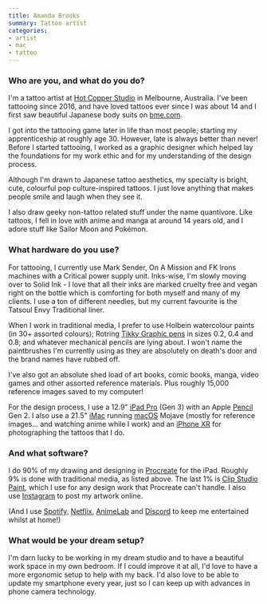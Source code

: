 ```yaml
---
title: Amanda Brooks
summary: Tattoo artist
categories:
- artist
- mac
- tattoo
---
```


### Who are you, and what do you do?

I'm a tattoo artist at [Hot Copper Studio](https://www.hotcopperstudio.com/ "A tattoo studio in Melbourne.") in Melbourne, Australia. I've been tattooing since 2016, and have loved tattoos ever since I was about 14 and I first saw beautiful Japanese body suits on [bme.com](https://www.bme.com/ "A tattoo magazine.").

I got into the tattooing game later in life than most people, starting my apprenticeship at roughly age 30. However, late is always better than never! Before I started tattooing, I worked as a graphic designer which helped lay the foundations for my work ethic and for my understanding of the design process.

Although I'm drawn to Japanese tattoo aesthetics, my specialty is bright, cute, colourful pop culture-inspired tattoos. I just love anything that makes people smile and laugh when they see it.

I also draw geeky non-tattoo related stuff under the name quantivore. Like tattoos, I fell in love with anime and manga at around 14 years old, and I adore stuff like Sailor Moon and Pokémon.

### What hardware do you use?

For tattooing, I currently use Mark Sender, On A Mission and FK Irons machines with a Critical power supply unit. Inks-wise, I'm slowly moving over to Solid Ink - I love that all their inks are marked cruelty free and vegan right on the bottle which is comforting for both myself and many of my clients. I use a ton of different needles, but my current favourite is the Tatsoul Envy Traditional liner.

When I work in traditional media, I prefer to use Holbein watercolour paints (in 30+ assorted colours); Rotring [Tikky Graphic pens][tikky-graphic] in sizes 0.2, 0.4 and 0.8; and whatever mechanical pencils are lying about. I won't name the paintbrushes I'm currently using as they are absolutely on death's door and the brand names have rubbed off.

I've also got an absolute shed load of art books, comic books, manga, video games and other assorted reference materials. Plus roughly 15,000 reference images saved to my computer! 

For the design process, I use a 12.9" [iPad Pro][ipad-pro] (Gen 3) with an Apple [Pencil][pencil] Gen 2. I also use a 21.5" [iMac][] running [macOS][] Mojave (mostly for reference images... and watching anime while I work) and an [iPhone XR][iphone-xr] for photographing the tattoos that I do.

### And what software?

I do 90% of my drawing and designing in [Procreate][procreate-ios] for the iPad. Roughly 9% is done with traditional media, as listed above. The last 1% is [Clip Studio Paint][clip-studio-paint], which I use for any design work that Procreate can't handle. I also use [Instagram](https://www.instagram.com/amandabrookstattoo/ "Amanda's Instagram account.") to post my artwork online. 

(And I use [Spotify][], [Netflix][], [AnimeLab][] and [Discord][discord] to keep me entertained whilst at home!)

### What would be your dream setup?

I'm darn lucky to be working in my dream studio and to have a beautiful work space in my own bedroom. If I could improve it at all, I'd love to have a more ergonomic setup to help with my back. I'd also love to be able to update my smartphone every year, just so I can keep up with advances in phone camera technology.

[animelab]: https://www.animelab.com/ "A Japanese animation streaming service."
[clip-studio-paint]: http://www.clipstudio.net/en "A drawing program aimed at manga artists."
[discord]: https://discordapp.com/ "A voice and text chat service."
[imac]: https://www.apple.com/imac/ "An all-in-one computer."
[ipad-pro]: https://en.wikipedia.org/wiki/IPad_Pro "An iOS tablet."
[iphone-xr]: https://en.wikipedia.org/wiki/IPhone_XR "A 6 inch smartphone."
[macos]: https://en.wikipedia.org/wiki/MacOS "An operating system for Mac hardware."
[netflix]: https://www.netflix.com/ "A movie rental and streaming service."
[pencil]: https://www.fiftythree.com/pencil "An iPad stylus."
[procreate-ios]: https://itunes.apple.com/us/app/procreate/id425073498 "A powerful illustration app."
[spotify]: https://www.spotify.com/us/ "A music streaming service."
[tikky-graphic]: https://www.rotring.com/en/24-tikky-graphic/24-Graphic-Tikky-fineliner-pen "A pen."
